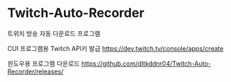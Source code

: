# Twitch-Auto-Recorder
트위치 방송 자동 다운로드 프로그램

CUI 프로그램용 Twitch API키 발급
https://dev.twitch.tv/console/apps/create

윈도우용 프로그램 다운로드
https://github.com/dltkddnr04/Twitch-Auto-Recorder/releases/
